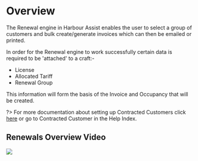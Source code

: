 # Overview #

The Renewal engine in Harbour Assist enables the user to select a group of customers and bulk create/generate invoices which can then be emailed or printed.

In order for the Renewal engine to work successfully certain data is required to be 'attached' to a craft:-

-  License
-  Allocated Tariff
-  Renewal Group

This information will form the basis of the Invoice and Occupancy that will be created.

?> For more documentation about setting up Contracted Customers click [here](ContractedCustomers/Overview?id.md) or go to Contracted Customer in the Help Index.

## **Renewals Overview Video**

<a href="https://vimeo.com/764897751" target="_blank"> <img src="https://i.vimeocdn.com/filter/overlay?src0=https%3A%2F%2Fi.vimeocdn.com%2Fvideo%2F1535875134-bffbc2f389933060c3578abc2da967ddd9b8a61c01a6f7fd117b2c56c82c7f62-d_295x166&src1=http%3A%2F%2Ff.vimeocdn.com%2Fp%2Fimages%2Fcrawler_play.png" /> </a>